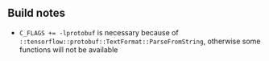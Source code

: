 ## Build notes

* `C_FLAGS += -lprotobuf` is necessary because of `::tensorflow::protobuf::TextFormat::ParseFromString`, otherwise some functions will not be available